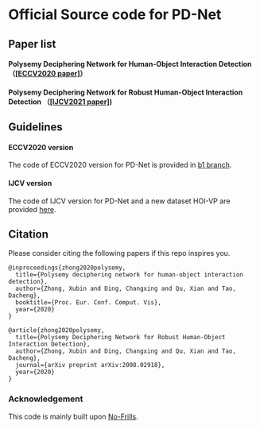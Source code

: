 # Official Source code for PD-Net 
## Paper list
#### Polysemy Deciphering Network for Human-Object Interaction Detection （[[ECCV2020 paper]](http://www.ecva.net/papers/eccv_2020/papers_ECCV/papers/123650069.pdf)）

#### Polysemy Deciphering Network for Robust Human-Object Interaction Detection （[[IJCV2021 paper]](https://arxiv.org/pdf/2008.02918.pdf))

## Guidelines
#### ECCV2020 version
The code of ECCV2020 version for PD-Net is provided in [b1 branch](https://github.com/MuchHair/PD-Net/tree/b1). 

#### IJCV version
The code of IJCV version for PD-Net and a new dataset HOI-VP are provided [here](https://github.com/MuchHair/PD-Net-Extended-Version). 

## Citation
Please consider citing the following papers if this repo inspires you. 
```
@inproceedings{zhong2020polysemy,
  title={Polysemy deciphering network for human-object interaction detection},
  author={Zhong, Xubin and Ding, Changxing and Qu, Xian and Tao, Dacheng},
  booktitle={Proc. Eur. Conf. Comput. Vis},
  year={2020}
}

@article{zhong2020polysemy,
  title={Polysemy Deciphering Network for Robust Human-Object Interaction Detection},
  author={Zhong, Xubin and Ding, Changxing and Qu, Xian and Tao, Dacheng},
  journal={arXiv preprint arXiv:2008.02918},
  year={2020}
}
```
### Acknowledgement
This code is mainly built upon [No-Frills](https://github.com/BigRedT/no_frills_hoi_det).


